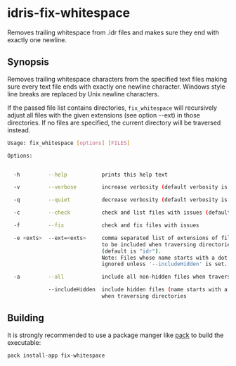 # idris-fix-whitespace
Removes trailing whitespace from .idr files and makes sure they
end with exactly one newline.

## Synopsis
Removes trailing whitespace characters from the specified
text files making sure every text file ends with exactly one
newline character. Windows style line breaks are replaced
by Unix newline characters.

If the passed file list contains directories, `fix_whitespace`
will recursively adjust all files with the given extensions
(see option --ext) in those directories. If no files are
specified, the current directory will be traversed instead.

```sh
Usage: fix_whitespace [options] [FILES]

Options:


  -h         --help           prints this help text

  -v         --verbose        increase verbosity (default verbosity is 2)

  -q         --quiet          decrease verbosity (default verbosity is 2)

  -c         --check          check and list files with issues (default)

  -f         --fix            check and fix files with issues

  -e <exts>  --ext=<exts>     comma separated list of extensions of files
                              to be included when traversing directories
                              (default is "idr").
                              Note: Files whose name starts with a dot will be
                              ignored unless '--includeHidden' is set.

  -a         --all            include all non-hidden files when traversing directories

             --includeHidden  include hidden files (name starts with a dot)
                              when traversing directories
```

## Building
It is strongly recommended to use a package manger like
[pack](https://github.com/stefan-hoeck/idris2-pack) to build the
executable:

```sh
pack install-app fix-whitespace
```
